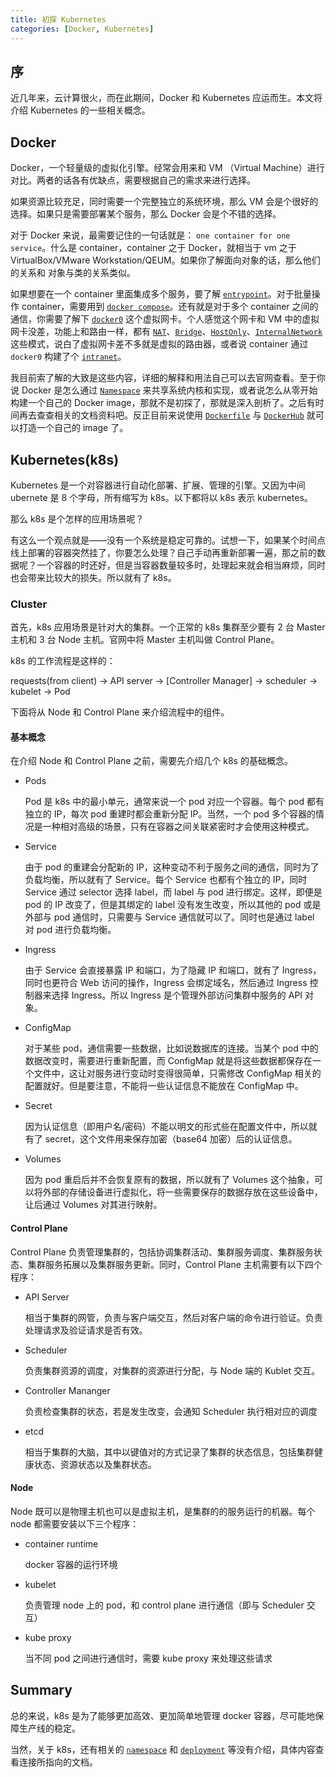 ```yaml
---
title: 初探 Kubernetes
categories: [Docker, Kubernetes]
---
```


## 序

近几年来，云计算很火，而在此期间，Docker 和 Kubernetes 应运而生。本文将介绍 Kubernetes 的一些相关概念。

## Docker

Docker，一个轻量级的虚拟化引擎。经常会用来和 VM （Virtual Machine）进行对比。两者的话各有优缺点，需要根据自己的需求来进行选择。

如果资源比较充足，同时需要一个完整独立的系统环境，那么 VM 会是个很好的选择。如果只是需要部署某个服务，那么 Docker 会是个不错的选择。

对于 Docker 来说，最需要记住的一句话就是： `one container for one service`。什么是 container，container 之于 Docker，就相当于 vm 之于 VirtualBox/VMware Workstation/QEUM。如果你了解面向对象的话，那么他们的关系和 对象与类的关系类似。

如果想要在一个 container 里面集成多个服务，要了解 [`entrypoint`][entrypoint]。对于批量操作 container，需要用到 [`docker compose`][docker-compose]。还有就是对于多个 container 之间的通信，你需要了解下 [`docker0`][docker0] 这个虚拟网卡。个人感觉这个网卡和 VM 中的虚拟网卡没差，功能上和路由一样，都有 [`NAT`][nat]、[`Bridge`][bridge]、[`HostOnly`][hostonly]、[`InternalNetwork`][internal-network] 这些模式，说白了虚拟网卡差不多就是虚拟的路由器，或者说 container 通过 `docker0` 构建了个 [`intranet`][intranet]。

我目前索了解的大致是这些内容，详细的解释和用法自己可以去官网查看。至于你说 Docker 是怎么通过 [`Namespace`][namespace] 来共享系统内核和实现，或者说怎么从零开始构建一个自己的 Docker image，那就不是初探了，那就是深入剖析了。之后有时间再去查查相关的文档资料吧。反正目前来说使用 [`Dockerfile`][dockerfile] 与 [`DockerHub`][dockerhub] 就可以打造一个自己的 image 了。


## Kubernetes(k8s)

Kubernetes 是一个对容器进行自动化部署、扩展、管理的引擎。又因为中间 ubernete 是 8 个字母，所有缩写为 k8s。以下都将以 k8s 表示 kubernetes。

那么 k8s 是个怎样的应用场景呢？

有这么一个观点就是——没有一个系统是稳定可靠的。试想一下，如果某个时间点线上部署的容器突然挂了，你要怎么处理？自己手动再重新部署一遍，那之前的数据呢？一个容器的时还好，但是当容器数量较多时，处理起来就会相当麻烦，同时也会带来比较大的损失。所以就有了 k8s。

### Cluster

首先，k8s 应用场景是针对大的集群。一个正常的 k8s 集群至少要有 2 台 Master 主机和 3 台 Node 主机。官网中将 Master 主机叫做  Control Plane。

k8s 的工作流程是这样的：

  requests(from client) -> API server -> [Controller Manager] -> scheduler -> kubelet -> Pod

下面将从 Node 和 Control Plane 来介绍流程中的组件。

#### 基本概念

在介绍 Node 和 Control Plane 之前，需要先介绍几个 k8s 的基础概念。

* Pods

  Pod 是 k8s 中的最小单元，通常来说一个 pod 对应一个容器。每个 pod 都有独立的 IP，每次 pod 重建时都会重新分配 IP。当然，一个 pod 多个容器的情况是一种相对高级的场景，只有在容器之间关联紧密时才会使用这种模式。

* Service

  由于 pod 的重建会分配新的 IP，这种变动不利于服务之间的通信，同时为了负载均衡，所以就有了 Service。每个 Service 也都有个独立的 IP，同时 Service 通过 selector 选择 label，而 label 与 pod 进行绑定。这样，即便是 pod 的 IP 改变了，但是其绑定的 label 没有发生改变，所以其他的 pod 或是外部与 pod 通信时，只需要与 Service 通信就可以了。同时也是通过 label 对 pod 进行负载均衡。

* Ingress

  由于 Service 会直接暴露 IP 和端口，为了隐藏 IP 和端口，就有了 Ingress，同时也更符合 Web 访问的操作，Ingress 会绑定域名，然后通过 Ingress 控制器来选择 Ingress。所以 Ingress 是个管理外部访问集群中服务的 API 对象。

* ConfigMap

  对于某些 pod，通信需要一些数据，比如说数据库的连接。当某个 pod 中的数据改变时，需要进行重新配置，而 ConfigMap 就是将这些数据都保存在一个文件中，这让对服务进行变动时变得很简单，只需修改 ConfigMap 相关的配置就好。但是要注意，不能将一些认证信息不能放在 ConfigMap 中。

* Secret

  因为认证信息（即用户名/密码）不能以明文的形式些在配置文件中，所以就有了 secret，这个文件用来保存加密（base64 加密）后的认证信息。

* Volumes

  因为 pod 重启后并不会恢复原有的数据，所以就有了 Volumes 这个抽象，可以将外部的存储设备进行虚拟化，将一些需要保存的数据存放在这些设备中，让后通过 Volumes 对其进行映射。


#### Control Plane

Control Plane 负责管理集群的，包括协调集群活动、集群服务调度、集群服务状态、集群服务拓展以及集群服务更新。同时，Control Plane 主机需要有以下四个程序：

* API Server

  相当于集群的网管，负责与客户端交互，然后对客户端的命令进行验证。负责处理请求及验证请求是否有效。

* Scheduler

  负责集群资源的调度，对集群的资源进行分配，与 Node 端的 Kublet 交互。

* Controller Mananger

  负责检查集群的状态，若是发生改变，会通知 Scheduler 执行相对应的调度

* etcd

  相当于集群的大脑，其中以键值对的方式记录了集群的状态信息，包括集群健康状态、资源状态以及集群状态。


#### Node

Node 既可以是物理主机也可以是虚拟主机，是集群的的服务运行的机器。每个 node 都需要安装以下三个程序：

* container runtime

  docker 容器的运行环境

* kubelet

  负责管理 node 上的 pod，和 control plane 进行通信（即与 Scheduler 交互）

* kube proxy

  当不同 pod 之间进行通信时，需要 kube proxy 来处理这些请求


## Summary

总的来说，k8s 是为了能够更加高效、更加简单地管理 docker 容器，尽可能地保障生产线的稳定。

当然，关于 k8s，还有相关的 [`namespace`][k8s-namespace] 和 [`deployment`][deployment] 等没有介绍，具体内容查看连接所指向的文档。



[entrypoint]: https://docs.docker.com/engine/reference/builder/#entrypoint

[docker-compose]: https://docs.docker.com/compose/

[docker0]: http://docs.docker.oeynet.com/engine/userguide/networking/

[nat]: https://baike.baidu.com/item/nat/320024

[bridge]: https://baike.baidu.com/item/网络桥接

[hostonly]: https://www.linuxidc.com/Linux/2016-09/135521p3.htm

[internal-network]: https://baike.baidu.com/item/内部网

[intranet]: https://baike.baidu.com/item/Intranet/3247037

[namespace]: https://www.linux.com/news/understanding-and-securing-linux-namespaces

[dockerfile]: https://docs.docker.com/engine/reference/builder/

[dockerhub]: https://hub.docker.com/

[k8s-namespace]: http://docs.kubernetes.org.cn/242.html

[deployment]: https://www.kubernetes.org.cn/deployment